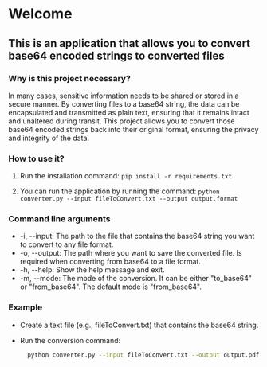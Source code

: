 # Welcome

## This is an application that allows you to convert base64 encoded strings to converted files

### Why is this project necessary?

In many cases, sensitive information needs to be shared or stored in a secure manner. By converting files to a base64 string, the data can be encapsulated and transmitted as plain text, ensuring that it remains intact and unaltered during transit. This project allows you to convert those base64 encoded strings back into their original format, ensuring the privacy and integrity of the data.

### How to use it?

1. Run the installation command: ```pip install -r requirements.txt```

2. You can run the application by running the command: ``` python converter.py --input fileToConvert.txt --output output.format ```

### Command line arguments

- -i, --input: The path to the file that contains the base64 string you want to convert to any file format.
- -o, --output: The path where you want to save the converted file. Is required when converting from base64 to a file format.
- -h, --help: Show the help message and exit.
- -m, --mode: The mode of the conversion. It can be either "to_base64" or "from_base64". The default mode is "from_base64".

### Example

- Create a text file (e.g., fileToConvert.txt) that contains the base64 string.
- Run the conversion command:
  
  ```bash
    python converter.py --input fileToConvert.txt --output output.pdf --mode from_base64
  ```
